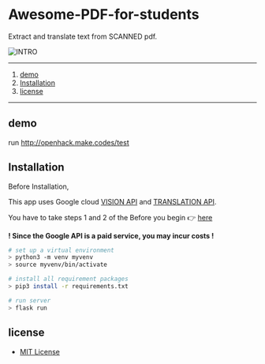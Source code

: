 # Awesome-PDF-for-students

Extract and translate text from SCANNED pdf.

![INTRO](https://github.com/DdukTwiSun/server/blob/master/intro.jpg)


*****

1. [demo](#demo)
2. [Installation](#installation)
3. [license](#license)
*****



## demo

run http://openhack.make.codes/test



## Installation

Before Installation,

This app uses Google cloud [VISION API](https://cloud.google.com/vision/) and [TRANSLATION API](https://cloud.google.com/translate).

 You have to take steps 1 and 2 of the Before you begin :point_right: [here](https://cloud.google.com/translate/docs/quickstart)

**! Since the Google API is a paid service, you may incur costs !** 



```bash
# set up a virtual environment
> python3 -m venv myvenv
> source myvenv/bin/activate

# install all requirement packages
> pip3 install -r requirements.txt

# run server
> flask run
```

## license

* [MIT License](LICENSE)

  

